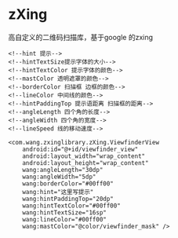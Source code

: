 # zXing
高自定义的二维码扫描库，基于google 的zxing


    <!--hint 提示-->
    <!--hintTextSize提示字体的大小-->
    <!--hintTextColor 提示字体的颜色-->
    <!--mastColor 透明遮罩的颜色-->
    <!--borderColor 扫描框 边框的颜色-->
    <!--lineColor 中间线的颜色-->
    <!--hintPaddingTop 提示语距离 扫描框的距离-->
    <!--angleLength 四个角的长度-->
    <!--angleWidth 四个角的宽度-->
    <!--lineSpeed 线的移动速度-->

    <com.wang.zxinglibrary.zXing.ViewfinderView
        android:id="@+id/viewfinder_view"
        android:layout_width="wrap_content"
        android:layout_height="wrap_content"
        wang:angleLength="30dp"
        wang:angleWidth="5dp"
        wang:borderColor="#00ff00"
        wang:hint="这里写提示"
        wang:hintPaddingTop="20dp"
        wang:hintTextColor="#00ff00"
        wang:hintTextSize="16sp"
        wang:lineColor="#00ff00"
        wang:mastColor="@color/viewfinder_mask" />
